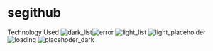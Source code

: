 # segithub
Technology Used
![dark_list](https://user-images.githubusercontent.com/33746018/165694601-fd2ab964-c17c-48d5-a777-1375edd695b9.jpeg)![error](https://user-images.githubusercontent.com/33746018/165694615-3bab9198-64d0-41c2-b4b0-86bca07442c0.jpeg)
![light_list](https://user-images.githubusercontent.com/33746018/165694623-8cddfe83-4bf8-4d70-95d2-5aac01f9346b.jpeg)
![light_placeholder](https://user-images.githubusercontent.com/33746018/165694627-bdb620b1-a551-4b95-96fb-b78200f3eded.jpeg)
![loading](https://user-images.githubusercontent.com/33746018/165694630-076b3663-0503-4d3b-9aeb-70dfc41a7044.jpeg)
![placehoder_dark](https://user-images.githubusercontent.com/33746018/165694633-14c5e6ea-6fba-492a-b447-87f34bea33a8.jpeg)

